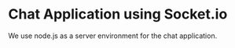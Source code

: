 # Chat Application using Socket.io

We use node.js as a server environment for the chat application.
